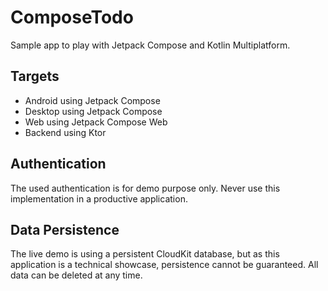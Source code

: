 # ComposeTodo

Sample app to play with Jetpack Compose and Kotlin Multiplatform.

## Targets

- Android using Jetpack Compose
- Desktop using Jetpack Compose
- Web using Jetpack Compose Web
- Backend using Ktor

## Authentication

The used authentication is for demo purpose only. Never use this implementation in a productive application.

## Data Persistence

The live demo is using a persistent CloudKit database, but as this application is a technical showcase, persistence
cannot be guaranteed.
All data can be deleted at any time.
